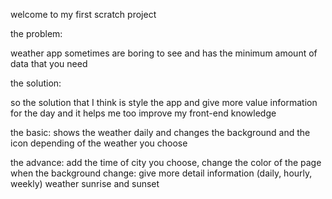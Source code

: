 welcome to my first scratch project

the problem:

weather app sometimes are boring to see and has the minimum amount of data that you need 

the solution:

so the solution that I think is style the app and give more value information for the day and it helps me too improve my front-end knowledge


the basic: 
shows the weather daily and changes the background and the icon depending of the weather you choose

the advance:
add the time of city you choose, change the color of the page when the background change: give more detail information (daily, hourly, weekly) weather sunrise and sunset
